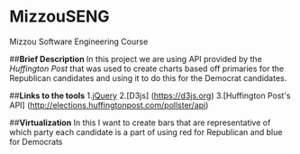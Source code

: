 # MizzouSENG
Mizzou Software Engineering Course

##**Brief Description**
In this project we are using API provided by the *Huffington Post* that was used to create charts based off primaries for the Republican candidates and using it to do this for the Democrat candidates.

##**Links to the tools**
1.[jQuery](https://jquery.com) 
2.[D3js] (https://d3js.org) 
3.[Huffington Post's API] (http://elections.huffingtonpost.com/pollster/api)

##**Virtualization**
In this I want to create bars that are representative of which party each candidate is a part of using red for Republican and blue for Democrats
